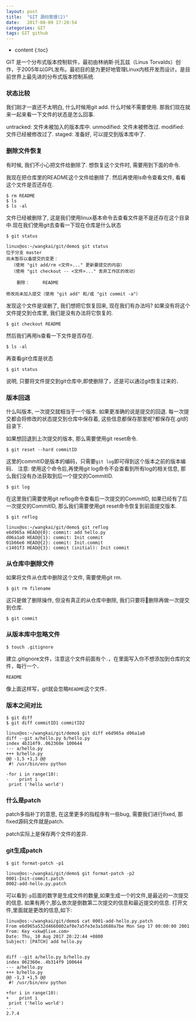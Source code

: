 ```yaml
---
layout: post
title:  "GIT 源码管理(2)"
date:   2017-08-09 17:20:54
categories: GIT
tags: GIT github
---
```


* content
{:toc}




GIT 是一个分布式版本控制软件，最初由林纳斯·托瓦兹（Linus Torvalds）创作，于2005年以GPL发布。最初目的是为更好地管理Linux内核开发而设计。是目前世界上最先进的分布式版本控制系统.

### 状态比较

我们刚才一直还不太明白, 什么时候用git add. 什么时候不需要使用. 那我们现在就来一起来看一下文件的状态是怎么回事.

untracked: 文件未被加入的版本库中.
unmodified: 文件未被修改过.
modified: 文件已经被修改过了.
staged: 准备好, 可以提交到版本库中了.

### 删除文件恢复

有时候, 我们不小心把文件给删除了. 想恢复这个文件时, 需要用到下面的命令.

我现在把仓库里的README这个文件给删除了. 然后再使用ls命令查看文件, 看看这个文件是否还存在.

```
$ rm README
$ ls
$ ls -al
```

文件已经被删除了, 这是我们使用linux基本命令去查看文件是不是还存在这个目录中.现在我们使用git去查看一下现在仓库是什么状态

```
$ git status
```

```
linux@os:~/wangkai/git/demo$ git status
位于分支 master
尚未暂存以备提交的变更：
  （使用 "git add/rm <文件>..." 更新要提交的内容）
  （使用 "git checkout -- <文件>..." 丢弃工作区的改动）

	删除：     README

修改尚未加入提交（使用 "git add" 和/或 "git commit -a"）

```

发现这个文件是误删了, 我们想把它恢复回来, 现在我们有办法吗? 如果没有将这个文件提交到仓库里, 我们是没有办法将它恢复的.

```
$ git checkout README
```

然后我们再用ls查看一下文件是否存在.

```
$ ls -al
```

再查看git仓库是状态

```
$ git status
```

说明, 只要将文件提交到git仓库中,即使删除了，还是可以通过git恢复过来的．

### 版本回退

什么叫版本, 一次提交就相当于一个版本. 如果更准确的说是提交的回退. 每一次提交都会将修改的状态提交到仓库中保存着, 这些信息都保存那里呢?都保存在.git的目录下.

如果想回退到上次提交的版本, 那么需要使用git reset命令.

```
$ git reset --hard commitID
```

这里的commitID是版本的编码，只需要`git log`即可得到这个版本之前的版本编码．
注意: 使用这个命令后,再使用git log命令不会查看到所有log的相关信息, 那么我们没有办法获取到后一个提交的CommitID.

```
$ git log
```

在这里我们需要使用git reflog命令查看后一次提交的CommitID, 如果已经有了后一次提交的CommitID, 那么我们需要使用git reset命令恢复到前面提交版本.

```
$ git reflog
```

```
linux@os:~/wangkai/git/demo$ git reflog
e6d965a HEAD@{0}: commit: add hello.py
d06a1a0 HEAD@{1}: commit: Init commit
01b66e6 HEAD@{2}: commit: Init.commit
c1401f3 HEAD@{3}: commit (initial): Init commit

```

### 从仓库中删除文件

如果将文件从仓库中删除这个文件, 需要使用git rm.

```
$ git rm filename
```

这只是做了删除操作, 但没有真正的从仓库中删除, 我们只要将删除再做一次提交到仓库.

```
$ git commit
```

### 从版本库中忽略文件

```
$ touch .gitignore
```

建立.gitignore文件，注意这个文件前面有个`.`，在里面写入你不想添加到仓库的文件，每行一个．

```
README
```

像上面这样写，git就会忽略`README`这个文件．

### 版本之间对比

```
$ git diff
$ git diff commitID1 commitID2
```

```
linux@os:~/wangkai/git/demo$ git diff e6d965a d06a1a0
diff --git a/hello.py b/hello.py
index 4b314f9..062360e 100644
--- a/hello.py
+++ b/hello.py
@@ -1,5 +1,3 @@
 #! /usr/bin/env python

-for i in range(10):
-    print i
 print ('hello world')

```

### 什么是patch

patch多指补丁的意思, 在这里更多的指程序有一些bug, 需要我们进行fixed, 那fixed源码文件就是patch.

patch实际上是保存两个文件的差异.

### git生成patch

```
$ git format-patch -p1
```

```
linux@os:~/wangkai/git/demo$ git format-patch -p2
0001-Init-commit.patch
0002-add-hello.py.patch
```

可以看到`-p`后面的数字是生成文件的数量,如果生成一个的文件,是最近的一次提交的信息.
如果有两个,那么依次是倒数第二次提交的信息和最近提交的信息.
打开文件,里面就是更改的信息,如下:

```
linux@os:~/wangkai/git/demo$ cat 0001-add-hello.py.patch
From e6d965a532d4660802af0e7a5fe3e3a1d680a7be Mon Sep 17 00:00:00 2001
From: Key <xkw@live.com>
Date: Thu, 10 Aug 2017 20:22:44 +0800
Subject: [PATCH] add hello.py


diff --git a/hello.py b/hello.py
index 062360e..4b314f9 100644
--- a/hello.py
+++ b/hello.py
@@ -1,3 +1,5 @@
 #! /usr/bin/env python

+for i in range(10):
+    print i
 print ('hello world')
--
2.7.4

```

